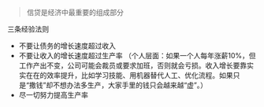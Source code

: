 > 信贷是经济中最重要的组成部分


三条经验法则
- 不要让债务的增长速度超过收入
- 不要让收入的增长速度超过生产率 （个人层面：如果一个人每年涨薪10%，但工作产出不变，公司可能会裁员或要求加班，否则就会亏损。收入增长要靠实实在在的效率提升，比如学习技能、用机器替代人工、优化流程。如果只是“撒钱”却不想办法多生产，大家手里的钱只会越来越“虚”。）
- 尽一切努力提高生产率